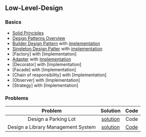 ## Low-Level-Design

### Basics
- [Solid Principles](./SolidPrinciples/SolidPrinciples.md)
- [Design Patterns Overview](./DesignPatterns/DesignPatterns.md)
- [Builder Design Pattern](./DesignPatterns/Builder.md) with [implementation](./implementation/builder)
- [Singleton Design Patter](./DesignPatterns/Singleton.md) with [implementation](./implementation/singleton)
- [Factory] with [Implementation]
- [Adapter](./DesignPatterns/Adapter.md) with [Implementation](./implementation/adapter)
- [Decorator] with [Implementation]
- [Facade] with [Implementation]
- [Chain of responsibility] with [Implementation]
- [Observer] with [Implementation]
- [Strategy] with [Implementation]

### Problems

|              Problem               |                                  Solution                                   |                                 Code                                  |
|:----------------------------------:|:---------------------------------------------------------------------------:|:---------------------------------------------------------------------:|
|        Design a Parking Lot        |         [solution](./Problems/Design%20a%20Parking%20Lot/Readme.md)         |                                 Code                                  |
| Design a Library Management System | [solution](./Problems/Design%20a%20Library%20Management%20System/Readme.md) | [Code](./Problems/Design%20a%20Library%20Management%20System/code.md) |